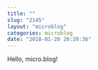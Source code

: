 ```yaml
---
title: ""
slug: "2145"
layout: "microblog"
categories: microblog
date: "2018-01-20 20:20:36"
---
```


Hello, micro.blog!
